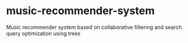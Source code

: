 # music-recommender-system
Music recommender system based on collaborative filtering and search query optimization using trees
